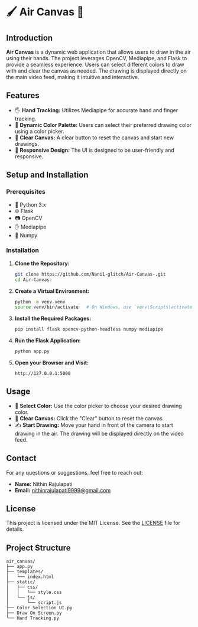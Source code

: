 # 🖌️ Air Canvas 🎨

## Introduction

**Air Canvas** is a dynamic web application that allows users to draw in the air using their hands. The project leverages OpenCV, Mediapipe, and Flask to provide a seamless experience. Users can select different colors to draw with and clear the canvas as needed. The drawing is displayed directly on the main video feed, making it intuitive and interactive.

## Features

- 🖐️ **Hand Tracking:** Utilizes Mediapipe for accurate hand and finger tracking.
- 🎨 **Dynamic Color Palette:** Users can select their preferred drawing color using a color picker.
- 🧼 **Clear Canvas:** A clear button to reset the canvas and start new drawings.
- 📱 **Responsive Design:** The UI is designed to be user-friendly and responsive.

## Setup and Installation

### Prerequisites

- 🐍 Python 3.x
- 🌐 Flask
- 📷 OpenCV
- ✋ Mediapipe
- 🔢 Numpy

### Installation

1. **Clone the Repository:**

    ```bash
    git clone https://github.com/Nani1-glitch/Air-Canvas-.git
    cd Air-Canvas-
    ```

2. **Create a Virtual Environment:**

    ```bash
    python -m venv venv
    source venv/bin/activate   # On Windows, use `venv\Scripts\activate`
    ```

3. **Install the Required Packages:**

    ```bash
    pip install flask opencv-python-headless numpy mediapipe
    ```

4. **Run the Flask Application:**

    ```bash
    python app.py
    ```

5. **Open your Browser and Visit:**

    ```
    http://127.0.0.1:5000
    ```


## Usage

- 🎨 **Select Color:** Use the color picker to choose your desired drawing color.
- 🧼 **Clear Canvas:** Click the "Clear" button to reset the canvas.
- ✍️ **Start Drawing:** Move your hand in front of the camera to start drawing in the air. The drawing will be displayed directly on the video feed.

## Contact

For any questions or suggestions, feel free to reach out:

- **Name:** Nithin Rajulapati
- **Email:** [nithinrajulapati9999@gmail.com](mailto:nithinrajulapati9999@gmail.com)

## License

This project is licensed under the MIT License. See the [LICENSE](LICENSE) file for details.


## Project Structure

```plaintext
air_canvas/
├── app.py
├── templates/
│   └── index.html
├── static/
│   ├── css/
│   │   └── style.css
│   └── js/
│       └── script.js
├── Color Selection UI.py
├── Draw On Screen.py
└── Hand Tracking.py


